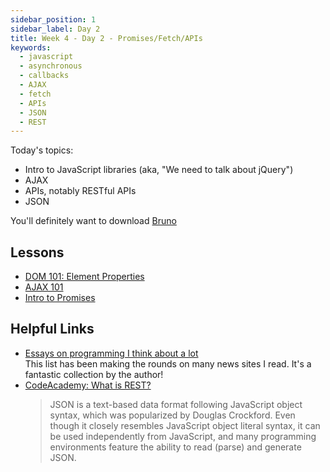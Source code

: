 ```yaml
---
sidebar_position: 1
sidebar_label: Day 2
title: Week 4 - Day 2 - Promises/Fetch/APIs
keywords:
  - javascript
  - asynchronous
  - callbacks
  - AJAX
  - fetch
  - APIs
  - JSON
  - REST
---
```


<!-- markdownlint-disable no-inline-html -->

Today's topics:

- Intro to JavaScript libraries (aka, "We need to talk about jQuery")
- AJAX
- APIs, notably RESTful APIs
- JSON

You'll definitely want to download [Bruno](https://www.usebruno.com/)

## Lessons

- [DOM 101: Element Properties](/docs/lessons/handling-user-input/dom/#element-properties)
- [AJAX 101](/docs/lessons/building-interactive-uis/ajax-101/)
- [Intro to Promises](/docs/lessons/building-interactive-uis/intro-to-promises/)

## Helpful Links

- [Essays on programming I think about a lot](https://www.benkuhn.net/progessays/)
  <br/>This list has been making the rounds on many news sites I read. It's a fantastic collection by the author!
- [CodeAcademy: What is REST?](https://www.codecademy.com/article/what-is-rest)
  <br/>
  > JSON is a text-based data format following JavaScript object syntax, which was popularized by Douglas Crockford. Even though it closely resembles JavaScript object literal syntax, it can be used independently from JavaScript, and many programming environments feature the ability to read (parse) and generate JSON.
